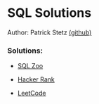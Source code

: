 # SQL Solutions

Author: Patrick Stetz  [(github)](https://github.com/pstetz/)

### Solutions:

- [SQL Zoo](https://sqlzoo.net/)

- [Hacker Rank](https://www.hackerrank.com/domains/sql)

- [LeetCode](https://leetcode.com/problemset/database/)
